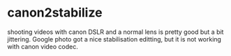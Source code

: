 # canon2stabilize
shooting videos with canon DSLR and a normal lens is pretty good but a bit jittering. Google photo got a nice stabilisation editting, but it is not working with canon video codec.
